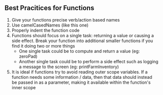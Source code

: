 ## Best Pracitices for Functions

1. Give your functions precise verb/action based names
2. Use camelCasedNames (like this one)
3. Properly indent the function code
4. Functions should focus on a single task: returning a value or causing a side effect. Break your function into additional smaller functions if you find it doing two or more things
    * One single task could be to compute and return a value (eg: zeroPad)
    * Another single task could be to perform a side effect such as logging a message to the screen (eg: printFarmInventory)
5. It is ideal if functions try to avoid reading outer scope variables. If a function needs some information / data, then that data should instead be passed in as a parameter, making it available within the function's inner scope